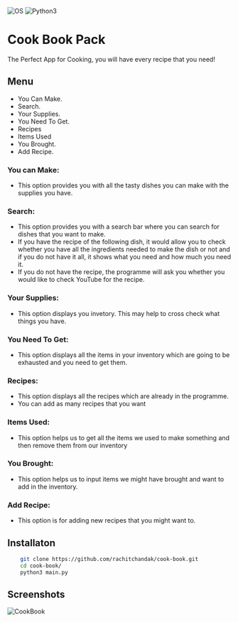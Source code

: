 ![OS](https://img.shields.io/badge/Tested%20On-Linux%20|%20OSX%20|%20Windows%20|%20Android-yellowgreen.svg?style=flat-square) ![Python3](https://img.shields.io/badge/Python-3-green.svg?style=flat-square)

# Cook Book Pack

The Perfect App for Cooking, you will have every recipe that you need!

## Menu

- You Can Make.
- Search.
- Your Supplies.
- You Need To Get.
- Recipes
- Items Used
- You Brought.
- Add Recipe.

### You can Make:
- This option provides you with all the tasty dishes you can make with the supplies you have.

### Search:
- This option provides you with a search bar where you can search for dishes that you want to make.
- If you have the recipe of the following dish, it would allow you to check whether you have all the ingredients needed to make the dish or not and if you do not have it all, it shows what you need and how much you need it.
- If you do not have the recipe, the programme will ask you whether you would like to check YouTube for the recipe.
### Your Supplies:
- This option displays you invetory. This may help to cross check what things you have.
### You Need To Get:
- This option displays all the items in your inventory which are going to be exhausted and you need to get them.
### Recipes:
- This option displays all the recipes which are already in the programme.
- You can add as many recipes that you want
### Items Used:
- This option helps us to get all the items we used to make something and then remove them from our inventory
### You Brought:
- This option helps us to input items we might have brought and want to add in the inventory.
### Add Recipe:
- This option is for adding new recipes that you might want to.

## Installaton
```bash
    git clone https://github.com/rachitchandak/cook-book.git
    cd cook-book/
    python3 main.py
```
## Screenshots

![CookBook](https://user-images.githubusercontent.com/66620273/94091556-29ba8480-fe36-11ea-8457-162459aa4a12.png)
